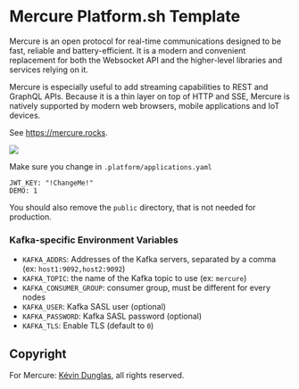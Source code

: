 # Mercure Platform.sh Template

Mercure is an open protocol for real-time communications designed to be fast, reliable and battery-efficient. It is a modern and convenient replacement for both the Websocket API and the higher-level libraries and services relying on it.

Mercure is especially useful to add streaming capabilities to REST and GraphQL APIs. Because it is a thin layer on top of HTTP and SSE, Mercure is natively supported by modern web browsers, mobile applications and IoT devices.

See https://mercure.rocks.

<a href="https://console.platform.sh/projects/create-project/?template=https://github.com/platformsh/mercure-rocks-example&utm_campaign=deploy_on_platform?utm_medium=button&utm_source=affiliate_links&utm_content=https://github.com/platformsh/mercure-rocks-example" target="_blank" title="Deploy with Platform.sh"><img src="https://platform.sh/images/deploy/deploy-button-lg-blue.svg"></a>

Make sure you change in `.platform/applications.yaml`

```
JWT_KEY: "!ChangeMe!"
DEMO: 1
```

You should also remove the `public` directory, that is not needed for production.

### Kafka-specific Environment Variables

* `KAFKA_ADDRS`: Addresses of the Kafka servers, separated by a comma (ex: `host1:9092,host2:9092`)
* `KAFKA_TOPIC`: the name of the Kafka topic to use (ex: `mercure`)
* `KAFKA_CONSUMER_GROUP`: consumer group, must be different for every nodes
* `KAFKA_USER`: Kafka SASL user (optional)
* `KAFKA_PASSWORD`: Kafka SASL password (optional)
* `KAFKA_TLS`: Enable TLS (default to `0`)

## Copyright

For Mercure: [Kévin Dunglas](https://dunglas.fr), all rights reserved.
